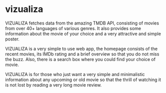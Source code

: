 # vizualiza

VIZUALIZA fetches data from the amazing TMDB API,  consisting of movies from over 40+ languages of various genres. It also provides some information about the movie of your choice and a very attractive and simple poster.

VIZUALIZA is a very simple to use web app, the homepage consists of the recent movies, its IMDb rating and a brief overview so that you do not miss the buzz. Also, there is a search box where you could find your choice of movie.

VIZUALIZA is for those who just want a very simple and minimalistic information about any upcoming or old movie so that the thrill of watching it is not lost by reading a very long movie review.

